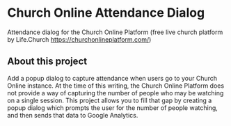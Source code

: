 # Church Online Attendance Dialog
Attendance dialog for the Church Online Platform (free live church platform by Life.Church https://churchonlineplatform.com/)
## About this project
Add a popup dialog to capture attendance when users go to your Church Online instance. At the time of this writing, the Church Online Platform does not provide a way of capturing the number of people who may be watching on a single session. This project allows you to fill that gap by creating a popup dialog which prompts the user for the number of people watching, and then sends that data to Google Analytics.
